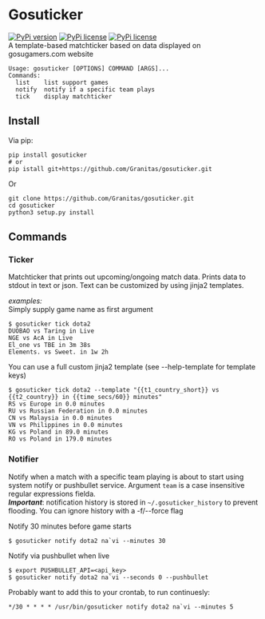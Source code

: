 # Gosuticker

[![PyPi version](https://img.shields.io/pypi/v/gosuticker.svg?style=flat-square)](https://pypi.python.org/pypi/gosuticker)
[![PyPi license](https://img.shields.io/pypi/l/gosuticker.svg?style=flat-square)](https://pypi.python.org/pypi/gosuticker)
[![PyPi license](https://img.shields.io/pypi/pyversions/gosuticker.svg?style=flat-square)](https://pypi.python.org/pypi/gosuticker)   
A template-based matchticker based on data displayed on gosugamers.com website

```console
Usage: gosuticker [OPTIONS] COMMAND [ARGS]...
Commands:
  list    list support games
  notify  notify if a specific team plays
  tick    display matchticker
```

## Install

Via pip:

```console
pip install gosuticker
# or
pip istall git+https://github.com/Granitas/gosuticker.git
```

Or 

```console
git clone https://github.com/Granitas/gosuticker.git
cd gosuticker
python3 setup.py install
```

## Commands

### Ticker  

Matchticker that prints out upcoming/ongoing match data. Prints data to stdout in text or json. Text can be customized by using jinja2 templates.

*examples:*  
Simply supply game name as first argument

```console
$ gosuticker tick dota2
DUOBAO vs Taring in Live
NGE vs AcA in Live
El_one vs TBE in 3m 38s
Elements. vs Sweet. in 1w 2h
```

You can use a full custom jinja2 template (see --help-template for template keys)

```console
$ gosuticker tick dota2 --template "{{t1_country_short}} vs {{t2_country}} in {{time_secs/60}} minutes"
RS vs Europe in 0.0 minutes
RU vs Russian Federation in 0.0 minutes
CN vs Malaysia in 0.0 minutes
VN vs Philippines in 0.0 minutes
KG vs Poland in 89.0 minutes
RO vs Poland in 179.0 minutes
```


### Notifier

Notify when a match with a specific team playing is about to start using system notify or pushbullet service. Argument `team` is a case insensitive regular expressions fielda.  
**_Important_**: notification history is stored in `~/.gosuticker_history` to prevent flooding. You can ignore history with a -f/--force flag

Notify 30 minutes before game starts
```console
$ gosuticker notify dota2 na`vi --minutes 30
```

Notify via pushbullet when live
```console
$ export PUSHBULLET_API=<api_key>
$ gosuticker notify dota2 na`vi --seconds 0 --pushbullet
```

Probably want to add this to your crontab, to run continuesly:
```cron
*/30 * * * * /usr/bin/gosuticker notify dota2 na`vi --minutes 5
```
